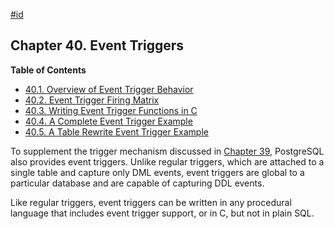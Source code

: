 [#id](#EVENT-TRIGGERS)

## Chapter 40. Event Triggers

**Table of Contents**

- [40.1. Overview of Event Trigger Behavior](event-trigger-definition)
- [40.2. Event Trigger Firing Matrix](event-trigger-matrix)
- [40.3. Writing Event Trigger Functions in C](event-trigger-interface)
- [40.4. A Complete Event Trigger Example](event-trigger-example)
- [40.5. A Table Rewrite Event Trigger Example](event-trigger-table-rewrite-example)

To supplement the trigger mechanism discussed in [Chapter 39](triggers), PostgreSQL also provides event triggers. Unlike regular triggers, which are attached to a single table and capture only DML events, event triggers are global to a particular database and are capable of capturing DDL events.

Like regular triggers, event triggers can be written in any procedural language that includes event trigger support, or in C, but not in plain SQL.
